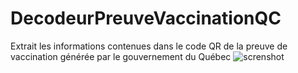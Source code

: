 # DecodeurPreuveVaccinationQC
Extrait les informations contenues dans le code QR de la preuve de vaccination générée par le gouvernement du Québec
![screnshot](https://user-images.githubusercontent.com/9091120/129312109-8e42b0c3-f96b-4b67-a46a-77adeb97c491.png)
